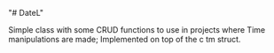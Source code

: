 "# DateL" 

Simple class with some CRUD functions to use in projects where Time manipulations are made;
Implemented on top of the c tm struct.
